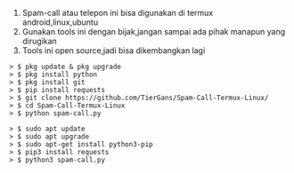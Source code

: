1. Spam-call atau telepon ini bisa digunakan di termux android,linux,ubuntu
2. Gunakan tools ini dengan bijak,jangan sampai ada pihak manapun yang dirugikan
3. Tools ini open source,jadi bisa dikembangkan lagi 

```Cara Menggunakan Script Via Termux :
> $ pkg update & pkg upgrade
> $ pkg install python
> $ pkg install git
> $ pip install requests
> $ git clone https://github.com/TierGans/Spam-Call-Termux-Linux/
> $ cd Spam-Call-Termux-Linux
> $ python spam-call.py
```
```Cara Menggunakan Script Via Linux,Ubuntu (debian) :
> $ sudo apt update
> $ sudo apt upgrade
> $ sudo apt-get install python3-pip
> $ pip3 install requests
> $ python3 spam-call.py
```



